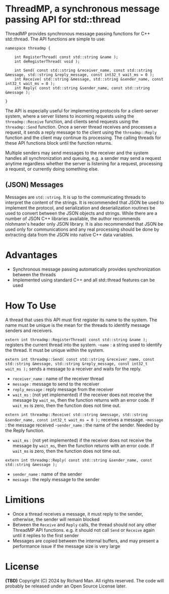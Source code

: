 # ThreadMP, a synchronous message passing API for std::thread
ThreadMP provides synchronous message passing functions for C++ std::thread. The API functions are simple to use:

```
namespace threadmp {

    int RegisterThread( const std::string &name );
    int deRegisterThread( void );

    int Send( const std::string &receiver_name, const std::string &message, std::string &reply_message, const int32_t wait_ms = 0 );
    int Receive( std::string &message, std::string &sender_name, const int32_t wait_ms = 0 );
    int Reply( const std::string &sender_name, const std::string &message );

}
```

The API is especially useful for implementing protocols for a client-server system, where a server listens to incoming requests using the `threadmp::Receive` function, and clients send requests using the `threadmp::Send` function. Once a server thread receives and processes a request, it sends a reply message to the client using the `threadmp::Reply` function and the client may continue its processing. The calling threads for these API functions block until the function returns.

Multiple senders may send messages to the receiver and the system handles all synchronization and queuing, e.g. a sender may send a request anytime regardless whether the server is listening for a request, processing a request, or  currently doing something else. 

## (JSON) Messages
Messages are `std::string`. It is up to the communicating threads to interpret the content of the strings. It is recommended that JSON be used to implement the protocol, and serialization and deserialization routines be used to convert between the JSON objects and strings. While there are a number of JSON C++ libraries available, the author recommends nlohmann's header only JSON library. It is also recommended that JSON be used only for communications and any real processing should be done by extracting data from the JSON into native C++ data variables.

# Advantages
- Synchronous message passing automatically provides synchronization between the threads
- Implemented using standard C++ and all std::thread features can be used

# How To Use
A thread that uses this API must first register its name to the system. The name must be unique is the mean for the threads to identify message senders and receivers.

`extern int threadmp::RegisterThread( const std::string &name );`
registers the current thread into the system.
-`name` : a string used to identify the thread. It must be unique within the system.

`extern int threadmp::Send( const std::string &receiver_name, const std::string &message, std::string &reply_message, const int32_t wait_ms );`
sends a message to a receiver and waits for the reply.
- `receiver_name` : name of the receiver thread
- `message` : message to send to the receiver
- `reply_message` : reply message from the receiver
- `wait_ms` : (not yet implemented) if the receiver does not receive the message by `wait_ms`, then the function returns with an error code. If `wait_ms` is zero, then the function does not time out.

`extern int threadmp::Receive( std::string &message, std::string &sender_name, const int32_t wait_ms = 0 );`
receives a message.
-`message` : the message received
-`sender_name` : the name of the sender. Needed by the Reply function.
- `wait_ms` : (not yet implemented) if the receiver does not receive the message by `wait_ms`, then the function returns with an error code. If `wait_ms` is zero, then the function does not time out.

`extern int threadmp::Reply( const std::string &sender_name, const std::string &message );`
- `sender_name` : name of the sender
- `message` : the reply message to the sender

# Limitions
- Once a thread receives a message, it must reply to the sender, otherwise, the sender will remain blocked
- Between the `Receive` and `Reply` calls, the thread should not any other ThreadMP API functions. e.g. it should not call `Send` or `Receive` again until it replies to the first sender
- Messages are copied between the internal buffers, and may present a performance issue if the message size is very large

# License
**(TBD)**
Copyright (C) 2024 by Richard Man. All rights reserved. The code will probably be released under an Open Source License later.
